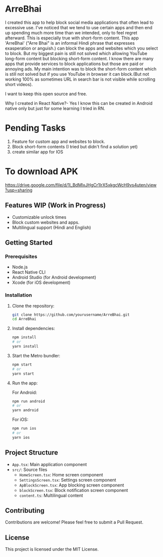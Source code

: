 # ArreBhai
I created this app to help block social media applications that often lead to excessive use. I've noticed that we tend to use certain apps and then end up spending much more time than we intended, only to feel regret afterward. This is especially true with short-form content. This app 'ArreBhai' ("Arre Bhai" is an informal Hindi phrase that expresses exasperation or anguish.) can block the apps and websites which you select to block. But my biggest pain is still not solved which allowing YouTube long-form content but blocking short-form content. 
I know there are many apps that provide services to block applications but those are paid or annoying ads. My main intention was to block the short-form content which is still not solved but if you use YouTube in browser it can block.(But not working 100% as sometimes URL in search bar is not visible while scrolling short videos). 

I want to keep this open source and free. 

Why I created in React Native?-  Yes I know this can be created in Android native only but just for some learning I tried in RN. 

# Pending Tasks
1. Feature for custom app and websites to block.
2. Block short-form contents (I tried but didn't find a solution yet)
3. create similar app for IOS

# To download APK 
https://drive.google.com/file/d/1l_BdMlxJHgCr1IrX5xkgcWcH9vs4uten/view?usp=sharing

## Features WIP (Work in Progress)

- Customizable unlock times
- Block custom websites and apps.
- Multilingual support (Hindi and English)

## Getting Started

### Prerequisites

- Node.js
- React Native CLI
- Android Studio (for Android development)
- Xcode (for iOS development)

### Installation

1. Clone the repository:
   ```bash
   git clone https://github.com/yourusername/ArreBhai.git
   cd ArreBhai
   ```

2. Install dependencies:
   ```bash
   npm install
   # or
   yarn install
   ```

3. Start the Metro bundler:
   ```bash
   npm start
   # or
   yarn start
   ```

4. Run the app:

   For Android:
   ```bash
   npm run android
   # or
   yarn android
   ```

   For iOS:
   ```bash
   npm run ios
   # or
   yarn ios
   ```

## Project Structure

- `App.tsx`: Main application component
- `src/`: Source files
  - `HomeScreen.tsx`: Home screen component
  - `SettingsScreen.tsx`: Settings screen component
  - `ApBlockScreen.tsx`: App blocking screen component
  - `blockScreen.tsx`: Block notification screen component
  - `content.ts`: Multilingual content

## Contributing

Contributions are welcome! Please feel free to submit a Pull Request.

## License

This project is licensed under the MIT License.
